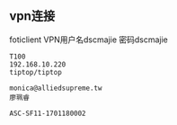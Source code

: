 ## vpn连接
   foticlient VPN用户名dscmajie
       密码dscmajie

    T100
    192.168.10.220
    tiptop/tiptop

    monica@alliedsupreme.tw
    廖珮睿

    ASC-SF11-1701180002
